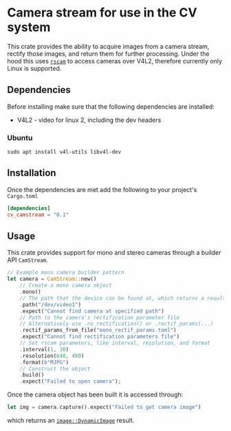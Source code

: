 # Camera stream for use in the CV system

This crate provides the ability to acquire images from a camera stream, rectify those images, and return them for further processing.
Under the hood this uses [`rscam`](https://github.com/loyd/rscam) to access cameras over V4L2,
therefore currently only Linux is supported.

## Dependencies

Before installing make sure that the following dependencies are installed:

- V4L2 - video for linux 2, including the dev headers

### Ubuntu

```shell
sudo apt install v4l-utils libv4l-dev
```

## Installation

Once the dependencies are met add the following to your project's `Cargo.toml`

```toml
[dependencies]
cv_camstream = "0.1"
```

## Usage

This crate provides support for mono and stereo cameras through a builder API `CamStream`.

```rust
// Example mono camera builder pattern
let camera = CamStream::new()
    // Create a mono camera object
    .mono()
    // The path that the device can be found at, which returns a result
    .path("/dev/video1")
    .expect("Cannot find camera at specified path")
    // Path to the camera's rectification parameter file
    // Alternatively use .no_rectification() or .rectif_params(...)
    .rectif_params_from_file("mono_rectif_params.toml")
    .expect("Cannot find rectification parameters file")
    // Set rscam parameters, like interval, resolution, and format
    .interval(1, 30)
    .resolution(640, 480)
    .format(b"MJPG")
    // Construct the object
    .build()
    .expect("Failed to open camera");
```

Once the camera object has been built it is accessed through:

```rust
let img = camera.capture().expect("Failed to get camera image")
```

which returns an [`image::DynamicImage`](https://docs.rs/image/0.23.6/image/) result.